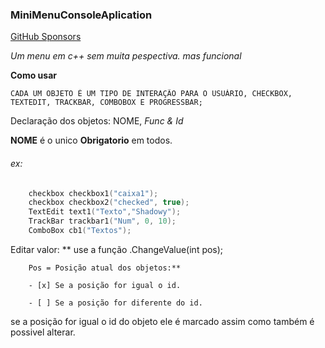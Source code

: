 ### MiniMenuConsoleAplication

[GitHub Sponsors](https://github.com/SrShadowy)


*Um menu em c++ sem muita pespectiva.
mas funcional*

**Como usar**

    CADA UM OBJETO É UM TIPO DE INTERAÇÃO PARA O USUÁRIO, CHECKBOX, TEXTEDIT, TRACKBAR, COMBOBOX E PROGRESSBAR;

Declaração dos objetos:
    NOME, **Func* & *Id**
    
   **NOME** é o unico **Obrigatorio** em todos.

###### ex:
```Cpp
	checkbox checkbox1("caixa1");
	checkbox checkbox2("checked", true);
	TextEdit text1("Texto","Shadowy");
	TrackBar trackbar1("Num", 0, 10);
	ComboBox cb1("Textos");
```

Editar valor:
**      use a função .ChangeValue(int pos);

        Pos = Posição atual dos objetos:**
	
        - [x] Se a posição for igual o id.
	
        - [ ] Se a posição for diferente do id.
	
se a posição for igual o id do objeto ele é marcado assim como também é possivel alterar.
